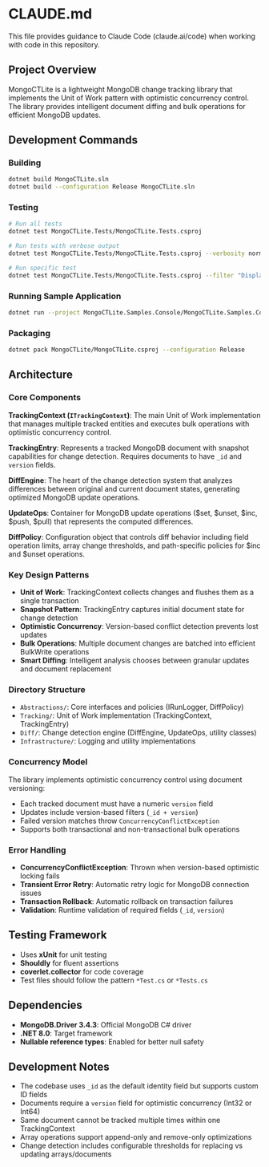 # CLAUDE.md

This file provides guidance to Claude Code (claude.ai/code) when working with code in this repository.

## Project Overview

MongoCTLite is a lightweight MongoDB change tracking library that implements the Unit of Work pattern with optimistic concurrency control. The library provides intelligent document diffing and bulk operations for efficient MongoDB updates.

## Development Commands

### Building
```bash
dotnet build MongoCTLite.sln
dotnet build --configuration Release MongoCTLite.sln
```

### Testing
```bash
# Run all tests
dotnet test MongoCTLite.Tests/MongoCTLite.Tests.csproj

# Run tests with verbose output
dotnet test MongoCTLite.Tests/MongoCTLite.Tests.csproj --verbosity normal

# Run specific test
dotnet test MongoCTLite.Tests/MongoCTLite.Tests.csproj --filter "DisplayName~Test1"
```

### Running Sample Application
```bash
dotnet run --project MongoCTLite.Samples.Console/MongoCTLite.Samples.Console.csproj
```

### Packaging
```bash
dotnet pack MongoCTLite/MongoCTLite.csproj --configuration Release
```

## Architecture

### Core Components

**TrackingContext (`ITrackingContext`)**: The main Unit of Work implementation that manages multiple tracked entities and executes bulk operations with optimistic concurrency control.

**TrackingEntry<T>**: Represents a tracked MongoDB document with snapshot capabilities for change detection. Requires documents to have `_id` and `version` fields.

**DiffEngine**: The heart of the change detection system that analyzes differences between original and current document states, generating optimized MongoDB update operations.

**UpdateOps**: Container for MongoDB update operations ($set, $unset, $inc, $push, $pull) that represents the computed differences.

**DiffPolicy**: Configuration object that controls diff behavior including field operation limits, array change thresholds, and path-specific policies for $inc and $unset operations.

### Key Design Patterns

- **Unit of Work**: TrackingContext collects changes and flushes them as a single transaction
- **Snapshot Pattern**: TrackingEntry captures initial document state for change detection
- **Optimistic Concurrency**: Version-based conflict detection prevents lost updates
- **Bulk Operations**: Multiple document changes are batched into efficient BulkWrite operations
- **Smart Diffing**: Intelligent analysis chooses between granular updates and document replacement

### Directory Structure

- `Abstractions/`: Core interfaces and policies (IRunLogger, DiffPolicy)
- `Tracking/`: Unit of Work implementation (TrackingContext, TrackingEntry)
- `Diff/`: Change detection engine (DiffEngine, UpdateOps, utility classes)
- `Infrastructure/`: Logging and utility implementations

### Concurrency Model

The library implements optimistic concurrency control using document versioning:
- Each tracked document must have a numeric `version` field
- Updates include version-based filters (`_id + version`)
- Failed version matches throw `ConcurrencyConflictException`
- Supports both transactional and non-transactional bulk operations

### Error Handling

- **ConcurrencyConflictException**: Thrown when version-based optimistic locking fails
- **Transient Error Retry**: Automatic retry logic for MongoDB connection issues
- **Transaction Rollback**: Automatic rollback on transaction failures
- **Validation**: Runtime validation of required fields (`_id`, `version`)

## Testing Framework

- Uses **xUnit** for unit testing
- **Shouldly** for fluent assertions  
- **coverlet.collector** for code coverage
- Test files should follow the pattern `*Test.cs` or `*Tests.cs`

## Dependencies

- **MongoDB.Driver 3.4.3**: Official MongoDB C# driver
- **.NET 8.0**: Target framework
- **Nullable reference types**: Enabled for better null safety

## Development Notes

- The codebase uses `_id` as the default identity field but supports custom ID fields
- Documents require a `version` field for optimistic concurrency (Int32 or Int64)
- Same document cannot be tracked multiple times within one TrackingContext
- Array operations support append-only and remove-only optimizations
- Change detection includes configurable thresholds for replacing vs updating arrays/documents
